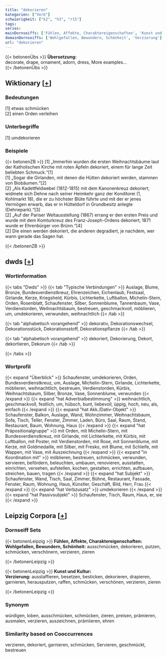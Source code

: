 ```yaml
---
title: "dekorieren"
kategorien: ["Verb"]
schwierigkeit: ["k2", "h3", "r15"]
tags:
series:
mainDornseiffs: ['Fühlen, Affekte, Charaktereigenschaften', 'Kunst und Kultur']
domainDornseiffs: ['Wohlgefallen, Bewundern, Schönheit', 'Verzierung']
url: "dekorieren"
---
```


{{< betonenÜbs >}}
**Übersetzung:**  
decorate, drape, ornament, adorn, dress, More examples...  
{{< /betonenÜbs >}}

## Wiktionary [[+](https://de.wiktionary.org/wiki/dekorieren)]

### Bedeutungen
[1] etwas schmücken  
[2] einen Orden verleihen  

### Unterbegriffe
[1] umdekorieren  

### Beispiele
{{< betonenZB >}}
[1] „Immerhin wurden die ersten Weihnachtsbäume laut der Katholischen Kirche mit roten Äpfeln dekoriert, einem für lange Zeit beliebten Schmuck.“[1]  
[1] „Sogar die Girlanden, mit denen die Hütten dekoriert werden, stammen von Biobäumen.“[2]  
[2] „Als Kadettfeldwebel (1812-1815) mit dem Kanonenkreuz dekoriert, widmete sich Dehne nach seiner Heimkehr ganz der Konditorei (1, Kohlmarkt 18), die er zu höchster Blüte führte und mit der er jenes Vermögen erwarb, das er in Hütteldorf in Grundbesitz anlegte (Dehnepark).“[3]  
[2] „Auf der Pariser Weltausstellung (1867) errang er den ersten Preis und wurde mit dem Komturkreuz des Franz-Joseph-Ordens dekoriert; 1871 wurde er Ehrenbürger von Brünn.“[4]  
[2] Die einen werden dekoriert, die anderen degradiert, je nachdem, wer wann gerade das Sagen hat.  

{{< /betonenZB >}}


## dwds [[+](https://www.dwds.de/wb/dekorieren)]

### Wortinformation
{{< tabs "Dwds" >}}
{{< tab "Typische Verbindungen" >}}
Auslage, Blume, Bronze, Bundesverdienstkreuz, Ehrenzeichen, Eichenlaub, Festsaal, Girlande, Kerze, Kriegsheld, Kürbis, Lichterkette, Luftballon, Michelin-Stern, Orden, Rosenblatt, Schaufenster, Silber, Sonnenblume, Tannenbaum, Vase, Verdienstorden, Weihnachtsbaum, bestreuen, geschmackvoll, möblieren, um, umdekorieren, verwunden, weihnachtlich
{{< /tab >}}

{{< tab "alphabetisch vorangehend" >}}
dekorativ, Dekorationswechsel, Dekorationsstück, Dekorationsstoff, Dekorationspflanze
{{< /tab >}}

{{< tab "alphabetisch vorangehend" >}}
dekoriert, Dekorierung, Dekort, dekortieren, Dekorum
{{< /tab >}}

{{< /tabs >}}

### Wortprofil
{{< expand "Überblick" >}} Schaufenster, umdekorieren, Orden, Bundesverdienstkreuz, um, Auslage, Michelin-Stern, Girlande, Lichterkette, möblieren, weihnachtlich, bestreuen, Verdienstorden, Kürbis, Weihnachtsbaum, Silber, Bronze, Vase, Sonnenblume, verwunden {{< /expand >}}
{{< expand "hat Adverbialbestimmung" >}} weihnachtlich, geschmackvoll, festlich, um, hübsch, bunt, liebevoll, üppig, hoch, neu, als, einfach {{< /expand >}}
{{< expand "hat Akk./Dativ-Objekt" >}} Schaufenster, Balkon, Auslage, Wand, Wohnzimmer, Weihnachtsbaum, Sofa, Tisch, Teller, Fenster, Zimmer, Laden, Büro, Saal, Raum, Stand, Restaurant, Baum, Wohnung, Haus {{< /expand >}}
{{< expand "hat Präpositionalgruppe" >}} mit Orden, mit Michelin-Stern, mit Bundesverdienstkreuz, mit Girlande, mit Lichterkette, mit Kürbis, mit Luftballon, mit Poster, mit Verdienstorden, mit Rose, mit Sonnenblume, mit Kerze, mit Goldmedaille, mit Silber, mit Fresko, mit Blume, mit Schleife, mit Wappen, mit Vase, mit Auszeichnung {{< /expand >}}
{{< expand "in Koordination mit" >}} möblieren, bestreuen, schmücken, verwunden, servieren, befördern, beleuchten, umbauen, renovieren, ausstatten, einrichten, versehen, aufstellen, kochen, gestalten, errichten, aufbauen, streichen, bauen, tragen {{< /expand >}}
{{< expand "hat Subjekt" >}} Schaufenster, Wand, Tisch, Saal, Zimmer, Bühne, Restaurant, Fassade, Fenster, Raum, Wohnung, Haus, Künstler, Geschäft, Bild, Herr, Frau {{< /expand >}}
{{< expand "hat Verbzusatz" >}} umdekorieren {{< /expand >}}
{{< expand "hat Passivsubjekt" >}} Schaufenster, Tisch, Raum, Haus, er, sie {{< /expand >}}

## Leipzig Corpora [[+](https://corpora.uni-leipzig.de/en/res?word=dekorieren&corpusId=deu_newscrawl-public_2018)]

### Dornseiff Sets
{{< betonenLeipzig >}}
**Fühlen, Affekte, Charaktereigenschaften:**  
**Wohlgefallen, Bewundern, Schönheit:** ausschmücken, dekorieren, putzen, schmücken, verschönern, verzieren, zieren  

{{< /betonenLeipzig >}}


{{< betonenLeipzig >}}
**Kunst und Kultur:**  
**Verzierung:** ausstaffieren, besetzen, besticken, dekorieren, drapieren, garnieren, herausputzen, raffen, schmücken, verschönen, verzieren, zieren  

{{< /betonenLeipzig >}}

### Synonym
würdigen, loben, ausschmücken, schmücken, zieren, preisen, prämieren, ausmalen, verzieren, auszeichnen, prämiieren, ehren


### Similarity based on Cooccurrences
verzieren, dekoriert, garnieren, schmücken, Servieren, geschmückt, bestreuen

